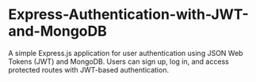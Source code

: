 # Express-Authentication-with-JWT-and-MongoDB
A simple Express.js application for user authentication using JSON Web Tokens (JWT) and MongoDB. Users can sign up, log in, and access protected routes with JWT-based authentication.
